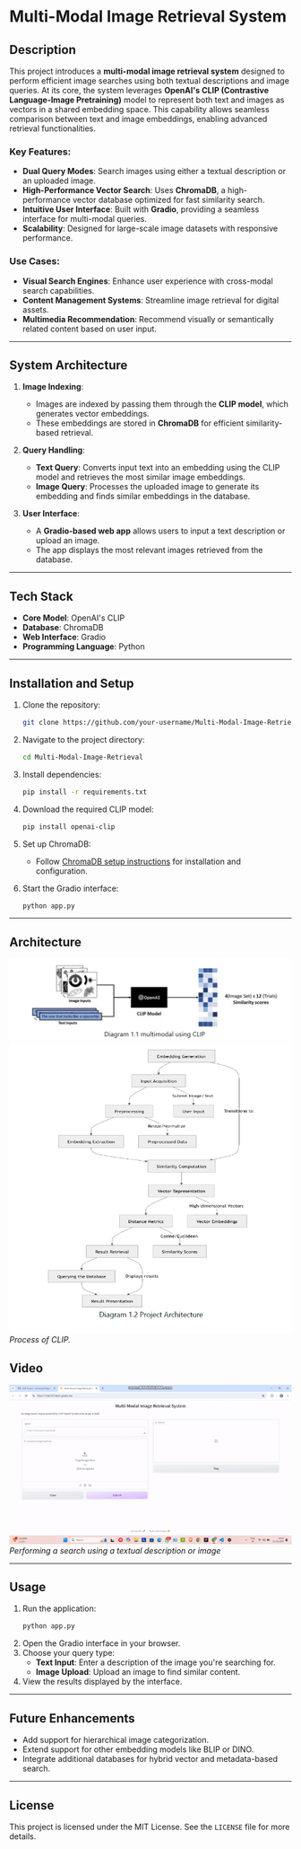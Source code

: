 # Multi-Modal Image Retrieval System

## Description
This project introduces a **multi-modal image retrieval system** designed to perform efficient image searches using both textual descriptions and image queries. At its core, the system leverages **OpenAI's CLIP (Contrastive Language-Image Pretraining)** model to represent both text and images as vectors in a shared embedding space. This capability allows seamless comparison between text and image embeddings, enabling advanced retrieval functionalities.

### Key Features:
- **Dual Query Modes**: Search images using either a textual description or an uploaded image.
- **High-Performance Vector Search**: Uses **ChromaDB**, a high-performance vector database optimized for fast similarity search.
- **Intuitive User Interface**: Built with **Gradio**, providing a seamless interface for multi-modal queries.
- **Scalability**: Designed for large-scale image datasets with responsive performance.

### Use Cases:
- **Visual Search Engines**: Enhance user experience with cross-modal search capabilities.
- **Content Management Systems**: Streamline image retrieval for digital assets.
- **Multimedia Recommendation**: Recommend visually or semantically related content based on user input.

---

## System Architecture
1. **Image Indexing**:
   - Images are indexed by passing them through the **CLIP model**, which generates vector embeddings.
   - These embeddings are stored in **ChromaDB** for efficient similarity-based retrieval.

2. **Query Handling**:
   - **Text Query**: Converts input text into an embedding using the CLIP model and retrieves the most similar image embeddings.
   - **Image Query**: Processes the uploaded image to generate its embedding and finds similar embeddings in the database.

3. **User Interface**:
   - A **Gradio-based web app** allows users to input a text description or upload an image.
   - The app displays the most relevant images retrieved from the database.

---

## Tech Stack
- **Core Model**: OpenAI's CLIP
- **Database**: ChromaDB
- **Web Interface**: Gradio
- **Programming Language**: Python

---

## Installation and Setup

1. Clone the repository:
   ```bash
   git clone https://github.com/your-username/Multi-Modal-Image-Retrieval.git
   ```
2. Navigate to the project directory:
   ```bash
   cd Multi-Modal-Image-Retrieval
   ```
3. Install dependencies:
   ```bash
   pip install -r requirements.txt
   ```
4. Download the required CLIP model:
   ```bash
   pip install openai-clip
   ```
5. Set up ChromaDB:
   - Follow [ChromaDB setup instructions](https://docs.chromadb.com/) for installation and configuration.

6. Start the Gradio interface:
   ```bash
   python app.py
   ```

---
## Architecture
![Architecture](CLIP-Process.png)
![Architecture](CLIP-Architecture.png)
*Process of CLIP.*

## Video
![Demo](Image-Retrieval-Demo.gif)
*Performing a search using a textual description or image*

---

## Usage
1. Run the application:
   ```bash
   python app.py
   ```
2. Open the Gradio interface in your browser.
3. Choose your query type:
   - **Text Input**: Enter a description of the image you're searching for.
   - **Image Upload**: Upload an image to find similar content.
4. View the results displayed by the interface.

---

## Future Enhancements
- Add support for hierarchical image categorization.
- Extend support for other embedding models like BLIP or DINO.
- Integrate additional databases for hybrid vector and metadata-based search.

---

## License
This project is licensed under the MIT License. See the `LICENSE` file for more details.
